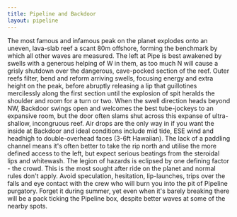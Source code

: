 ```yaml
---
title: Pipeline and Backdoor
layout: pipeline
---
```


The most famous and infamous peak on the planet explodes onto an uneven, lava-slab reef a scant 80m offshore, forming the benchmark by which all other waves are measured. The left at Pipe is best awakened by swells with a generous helping of W in them, as too much N will cause a grisly shutdown over the dangerous, cave-pocked section of the reef. Outer reefs filter, bend and reform arriving swells, focusing energy and extra height on the peak, before abruptly releasing a lip that guillotines mercilessly along the first section until the explosion of spit heralds the shoulder and room for a turn or two. When the swell direction heads beyond NW, Backdoor swings open and welcomes the best tube-jockeys to an expansive room, but the door often slams shut across this expanse of ultra-shallow, incongruous reef. Air drops are the only way in if you want the inside at Backdoor and ideal conditions include mid tide, ESE wind and headhigh to double-overhead faces (3-6ft Hawaiian). The lack of a paddling channel means it's often better to take the rip north and utilise the more defined access to the left, but expect serious beatings from the steroidal lips and whitewash. The legion of hazards is eclipsed by one defining factor - the crowd. This is the most sought after ride on the planet and normal rules don't apply. Avoid speculation, hesitation, lip-launches, trips over the falls and eye contact with the crew who will burn you into the pit of Pipeline purgatory. Forget it during summer, yet even when it's barely breaking there will be a pack ticking the Pipeline box, despite better waves at some of the nearby spots.
